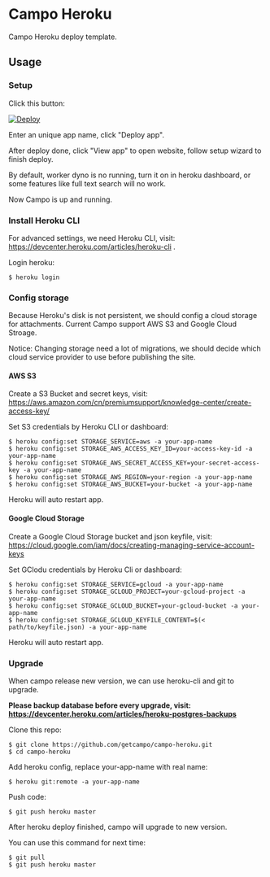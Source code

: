 # Campo Heroku

Campo Heroku deploy template.

## Usage

### Setup

Click this button:

[![Deploy](https://www.herokucdn.com/deploy/button.svg)](https://heroku.com/deploy?template=https://github.com/getcampo/campo-heroku)

Enter an unique app name, click "Deploy app".

After deploy done, click "View app" to open website, follow setup wizard to finish deploy.

By default, worker dyno is no running, turn it on in heroku dashboard, or some features like full text search will no work.

Now Campo is up and running.

### Install Heroku CLI

For advanced settings, we need Heroku CLI, visit: https://devcenter.heroku.com/articles/heroku-cli .

Login heroku:

```console
$ heroku login
```

### Config storage

Because Heroku's disk is not persistent, we should config a cloud storage for attachments. Current Campo support AWS S3 and Google Cloud Stroage.

Notice: Changing storage need a lot of migrations, we should decide which cloud service provider to use before publishing the site.

#### AWS S3

Create a S3 Bucket and secret keys, visit: https://aws.amazon.com/cn/premiumsupport/knowledge-center/create-access-key/

Set S3 credentials by Heroku CLI or dashboard:

```console
$ heroku config:set STORAGE_SERVICE=aws -a your-app-name
$ heroku config:set STORAGE_AWS_ACCESS_KEY_ID=your-access-key-id -a your-app-name
$ heroku config:set STORAGE_AWS_SECRET_ACCESS_KEY=your-secret-access-key -a your-app-name
$ heroku config:set STORAGE_AWS_REGION=your-region -a your-app-name
$ heroku config:set STORAGE_AWS_BUCKET=your-bucket -a your-app-name
```

Heroku will auto restart app.

#### Google Cloud Storage

Create a Google Cloud Storage bucket and json keyfile, visit: https://cloud.google.com/iam/docs/creating-managing-service-account-keys

Set GClodu credentials by Heroku Cli or dashboard:

```console
$ heroku config:set STORAGE_SERVICE=gcloud -a your-app-name
$ heroku config:set STORAGE_GCLOUD_PROJECT=your-gcloud-project -a your-app-name
$ heroku config:set STORAGE_GCLOUD_BUCKET=your-gcloud-bucket -a your-app-name
$ heroku config:set STORAGE_GCLOUD_KEYFILE_CONTENT=$(< path/to/keyfile.json) -a your-app-name
```

Heroku will auto restart app.

### Upgrade

When campo release new version, we can use heroku-cli and git to upgrade.

**Please backup database before every upgrade, visit: https://devcenter.heroku.com/articles/heroku-postgres-backups**

Clone this repo:

```console
$ git clone https://github.com/getcampo/campo-heroku.git
$ cd campo-heroku
```

Add heroku config, replace your-app-name with real name:

```console
$ heroku git:remote -a your-app-name
```

Push code:

```console
$ git push heroku master
```

After heroku deploy finished, campo will upgrade to new version.

You can use this command for next time:

```console
$ git pull
$ git push heroku master
```
